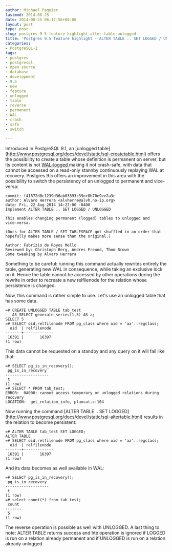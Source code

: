 ```yaml
---
author: Michael Paquier
lastmod: 2014-08-25
date: 2014-08-25 06:17:56+00:00
layout: post
type: post
slug: postgres-9-5-feature-highlight-alter-table-unlogged
title: 'Postgres 9.5 feature highlight - ALTER TABLE .. SET LOGGED / UNLOGGED'
categories:
- PostgreSQL-2
tags:
- postgres
- postgresql
- open source
- database
- development
- 9.5
- new
- feature
- unlogged
- table
- reverse
- permanent
- WAL
- crash
- safe
- switch

---
```


Introduced in PostgreSQL 9.1, an [unlogged table]
(http://www.postgresql.org/docs/devel/static/sql-createtable.html) offers
the possibility to create a table whose definition is permanent on server,
but its content is not [WAL-logged
](http://www.postgresql.org/docs/9.1/static/wal.html)
making it not crash-safe, with data that cannot be accessed on a read-only
stannby continuously replaying WAL at recovery. Postgres 9.5 offers an
improvement in this area with the possibility to switch the persistency of
an unlogged to permanent and vice-versa:

    commit: f41872d0c1239d36ab03393c39ec0b70e9ee2a3c
    author: Alvaro Herrera <alvherre@alvh.no-ip.org>
    date: Fri, 22 Aug 2014 14:27:00 -0400
    Implement ALTER TABLE .. SET LOGGED / UNLOGGED

    This enables changing permanent (logged) tables to unlogged and
    vice-versa.

    (Docs for ALTER TABLE / SET TABLESPACE got shuffled in an order that
    hopefully makes more sense than the original.)

    Author: Fabrízio de Royes Mello
    Reviewed by: Christoph Berg, Andres Freund, Thom Brown
    Some tweaking by Álvaro Herrera

Something to be careful: running this command actually rewrites entirely
the table, generating new WAL in consequence, while taking an exclusive
lock on it. Hence the table cannot be accessed by other operations during
the rewrite in order to recreate a new relfilenode for the relation whose
persistence is changed.

Now, this command is rather simple to use. Let's use an unlogged table that
has some data.

    =# CREATE UNLOGGED TABLE tab_test
	   AS SELECT generate_series(1,5) AS a;
    SELECT 5
    =# SELECT oid,relfilenode FROM pg_class where oid = 'aa'::regclass;
      oid  | relfilenode
    -------+-------------
     16391 |       16397
    (1 row)

This data cannot be requested on a standby and any query on it will fail
like that:

    =# SELECT pg_is_in_recovery();
     pg_is_in_recovery
    -------------------
     t
    (1 row)
    =# SELECT * FROM tab_test;
    ERROR:  0A000: cannot access temporary or unlogged relations during recovery
    LOCATION:  get_relation_info, plancat.c:104

Now running the command [ALTER TABLE .. SET LOGGED]
(http://www.postgresql.org/docs/devel/static/sql-altertable.html) results
in the relation to become persistent:

    =# ALTER TABLE tab_test SET LOGGED;
    ALTER TABLE
    =# SELECT oid,relfilenode FROM pg_class where oid = 'aa'::regclass;
      oid  | relfilenode
    -------+-------------
     16391 |       16397
    (1 row)

And its data becomes as well available in WAL:

    =# SELECT pg_is_in_recovery();
     pg_is_in_recovery
    -------------------
     t
    (1 row)
    =# select count(*) from tab_test;
     count
    -------
     5
    (1 row)

The reverse operation is possible as well with UNLOGGED. A last thing to
note: ALTER TABLE returns success and hte operation is ignored if LOGGED
is run on a relation already permanent and if UNLOGGED is run on a relation
already unlogged.
